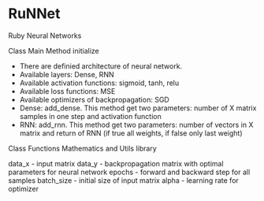 # RuNNet
Ruby Neural Networks 

Class Main 
Method initialize
* There are definied architecture of neural network.
* Available layers: Dense, RNN
* Available activation functions: sigmoid, tanh, relu
* Available loss functions: MSE
* Available optimizers of backpropagation: SGD
* Dense: add_dense. This method get two parameters: number of X matrix samples in one step and activation function
* RNN: add_rnn. This method get two parameters: number of vectors in X matrix and return of RNN (if true all weights, if false only last weight)

Class Functions
Mathematics and Utils library

data_x - input matrix
data_y - backpropagation matrix with optimal parameters for neural network
epochs - forward and backward step for all samples
batch_size - initial size of input matrix
alpha - learning rate for optimizer
